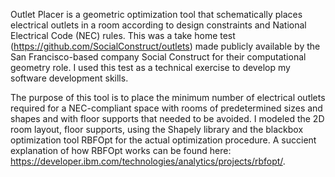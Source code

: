 Outlet Placer is a geometric optimization tool that schematically places electrical outlets in a room according to design constraints and National Electrical Code (NEC) rules. This was a take home test (https://github.com/SocialConstruct/outlets) made publicly available by the San Francisco-based company Social Construct for their computational geometry role. I used this test as a technical exercise to develop my software development skills.

The purpose of this tool is to place the minimum number of electrical outlets required for a NEC-compliant space with rooms of predetermined sizes and shapes and with floor supports that needed to be avoided. I modeled the 2D room layout, floor supports, using the Shapely library and the blackbox optimization tool RBFOpt for the actual optimization procedure. A succient explanation of how RBFOpt works can be found here: https://developer.ibm.com/technologies/analytics/projects/rbfopt/.




